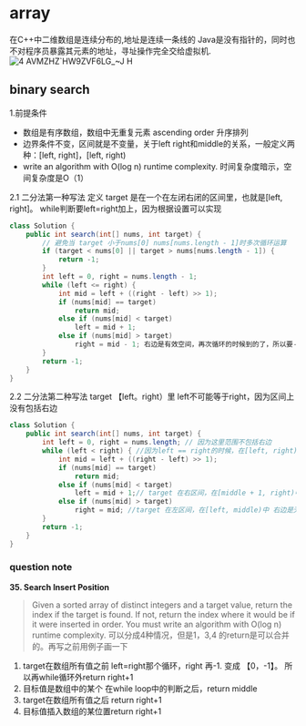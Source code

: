 # array
在C++中二维数组是连续分布的,地址是连续一条线的
Java是没有指针的，同时也不对程序员暴露其元素的地址，寻址操作完全交给虚拟机.
![4 AVMZHZ`HW9ZVF6LG_~J H](https://user-images.githubusercontent.com/57675566/155604361-57caa792-f3b0-44a9-bf7c-25aea57267c7.png)
## binary search
1.前提条件
- 数组是有序数组，数组中无重复元素  ascending order 升序排列
- 边界条件不变，区间就是不变量，关于left right和middle的关系，一般定义两种：[left, right]，[left, right)
-  write an algorithm with O(log n) runtime complexity. 时间复杂度暗示，空间复杂度是O（1）

2.1 二分法第一种写法
定义 target 是在一个在左闭右闭的区间里，也就是[left, right]。
while判断要left=right加上，因为根据设置可以实现
```Java
class Solution {
    public int search(int[] nums, int target) {
        // 避免当 target 小于nums[0] nums[nums.length - 1]时多次循环运算
        if (target < nums[0] || target > nums[nums.length - 1]) {
            return -1;
        }
        int left = 0, right = nums.length - 1;
        while (left <= right) {
            int mid = left + ((right - left) >> 1);
            if (nums[mid] == target)
                return mid;
            else if (nums[mid] < target)
                left = mid + 1;
            else if (nums[mid] > target)
                right = mid - 1; 右边是有效空间，再次循环的时候到的了，所以要-1
        }
        return -1;
    }
}
```
2.2 二分法第二种写法
target 【left。right）里
left不可能等于right，因为区间上没有包括右边
```Java
class Solution {
    public int search(int[] nums, int target) {
        int left = 0, right = nums.length; // 因为这里范围不包括右边
        while (left < right) { //因为left == right的时候，在[left, right)是无效的空间，所以使用 <
            int mid = left + ((right - left) >> 1);
            if (nums[mid] == target)
                return mid;
            else if (nums[mid] < target)
                left = mid + 1;// target 在右区间，在[middle + 1, right)中
            else if (nums[mid] > target)
                right = mid; //target 在左区间，在[left, middle)中 右边是无效空间，所以可以不用-1，因为到不了
        }
        return -1;
    }
}
```
### question note
**35. Search Insert Position**
>Given a sorted array of distinct integers and a target value, return the index if the target is found. If not, return the index where it would be if it were inserted in order.
>You must write an algorithm with O(log n) runtime complexity.
可以分成4种情况，但是1，3,4 的return是可以合并的。再写之前用例子画一下
1. target在数组所有值之前 left=right那个循环，right 再-1. 变成 【0，-1】。 所以再while循环外return right+1
2. 目标值是数组中的某个 在while loop中的判断之后，return middle
3. target在数组所有值之后 return right+1
4. 目标值插入数组的某位置return right+1
